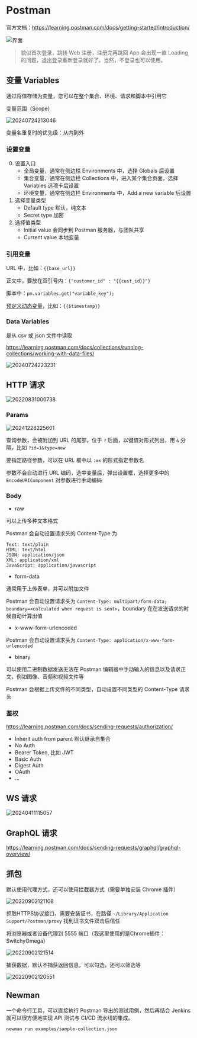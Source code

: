 # Postman

官方文档：<https://learning.postman.com/docs/getting-started/introduction/>

![界面](https://assets.postman.com/postman-docs/navigating-postman-app-overview-v9.24.jpg)

> 貌似首次登录，跳转 Web 注册，注册完再跳回 App 会出现一直 Loading 的问题，退出登录重新登录就好了。当然，不登录也可以使用。

## 变量 Variables

通过将值存储为变量，您可以在整个集合、环境、请求和脚本中引用它

变量范围（Scope）

![20240724213046](https://image.zuoright.com/20240724213046.png)

变量名重复时的优先级：从内到外

### 设置变量

0. 设置入口
    - 全局变量，通常在侧边栏 Environments 中，选择 Globals 后设置
    - 集合变量，通常在侧边栏 Collections 中，进入某个集合页面，选择 Variables 选项卡后设置
    - 环境变量，通常在侧边栏 Environments 中，Add a new variable 后设置
1. 选择变量类型
    - Default type 默认，纯文本
    - Secret type 加密
2. 选择值类型
    - Initial value 会同步到 Postman 服务器，与团队共享
    - Current value 本地变量

### 引用变量

URL 中，比如：`{{base_url}}`

正文中，要放在双引号内：`{"customer_id" : "{{cust_id}}"}`

脚本中：`pm.variables.get("variable_key");`

[预定义动态变量](https://learning.postman.com/docs/tests-and-scripts/write-scripts/variables-list/)，比如：`{{$timestamp}}`

### Data Variables

是从 csv 或 json 文件中读取

<https://learning.postman.com/docs/collections/running-collections/working-with-data-files/>

![20240724223231](https://image.zuoright.com/20240724223231.png)

## HTTP 请求

![20220831000738](http://image.zuoright.com/20220831000738.png)

### Params

![20241228225601](https://image.zuoright.com/20241228225601.png)

查询参数，会被附加到 URL 的尾部，位于 `?` 后面，以键值对形式列出，用 `&` 分隔，比如 `?id=1&type=new`

要指定路径参数，可以在 URL 框中以 `:xx` 的形式指定参数名

参数不会自动进行 URL 编码，选中变量后，弹出设置框，选择更多中的 `EncodeURIComponent` 对参数进行手动编码

### Body

- raw

可以上传多种文本格式

Postman 会自动设置请求头的 Content-Type 为

```text
Text: text/plain
HTML: text/html
JSON: application/json
XML: application/xml
JavaScript: application/javascript
```

- form-data

通常用于上传表单，并可以附加文件

Postman 会自动设置请求头为 `Content-Type: multipart/form-data; boundary=<calculated when request is sent>`，boundary 在在发送请求的时候自动计算出值

- x-www-form-urlencoded

Postman 会自动设置请求头为 `Content-Type: application/x-www-form-urlencoded`

- binary

可以使用二进制数据发送无法在 Postman 编辑器中手动输入的信息以及请求正文，例如图像、音频和视频文件等

Postman 会根据上传文件的不同类型，自动设置不同类型的 Content-Type 请求头

### 鉴权

<https://learning.postman.com/docs/sending-requests/authorization/>

- Inherit auth from parent 默认继承自集合
- No Auth
- Bearer Token, 比如 JWT
- Basic Auth
- Digest Auth
- OAuth
- ...

## WS 请求

![20240411115057](https://image.zuoright.com/20240411115057.png)

## GraphQL 请求

<https://learning.postman.com/docs/sending-requests/graphql/graphql-overview/>

## 抓包

默认使用代理方式，还可以使用拦截器方式（需要单独安装 Chrome 插件）

![20220902121108](http://image.zuoright.com/20220902121108.png)

抓取HTTPS协议接口，需要安装证书，在路径 `~/Library/Application Support/Postman/proxy` 找到证书文件双击后信任

将浏览器或者设备代理到 5555 端口（我这里使用的是Chrome插件：SwitchyOmega）

![20220902121514](http://image.zuoright.com/20220902121514.png)

捕获数据，默认不捕获返回信息，可以勾选，还可以筛选等

![20220902120551](http://image.zuoright.com/20220902120551.png)

## Newman

一个命令行工具，可以直接执行 Postman 导出的测试用例，然后再结合 Jenkins 就可以很方便地实现 API 测试与 CI/CD 流水线的集成。

```shell
newman run examples/sample-collection.json
```
